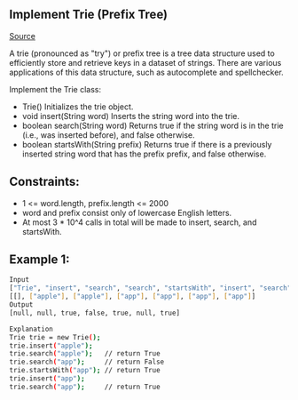 ## Implement Trie (Prefix Tree)
[Source](https://leetcode.com/problems/implement-trie-prefix-tree/)

A trie (pronounced as "try") or prefix tree is a tree data structure used to efficiently store and retrieve keys in a dataset of strings. There are various applications of this data structure, such as autocomplete and spellchecker.

Implement the Trie class:

 - Trie() Initializes the trie object.
 - void insert(String word) Inserts the string word into the trie.
 - boolean search(String word) Returns true if the string word is in the trie (i.e., was inserted before), and false otherwise.
 - boolean startsWith(String prefix) Returns true if there is a previously inserted string word that has the prefix prefix, and false otherwise.

## Constraints:

 - 1 <= word.length, prefix.length <= 2000
 - word and prefix consist only of lowercase English letters.
 - At most 3 * 10^4 calls in total will be made to insert, search, and startsWith.

## Example 1:
```sh
Input
["Trie", "insert", "search", "search", "startsWith", "insert", "search"]
[[], ["apple"], ["apple"], ["app"], ["app"], ["app"], ["app"]]
Output
[null, null, true, false, true, null, true]

Explanation
Trie trie = new Trie();
trie.insert("apple");
trie.search("apple");   // return True
trie.search("app");     // return False
trie.startsWith("app"); // return True
trie.insert("app");
trie.search("app");     // return True
```